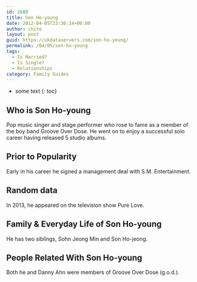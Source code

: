 ```yaml
---
id: 2880
title: Son Ho-young
date: 2012-04-05T23:36:14+00:00
author: chito
layout: post
guid: https://ukdataservers.com/son-ho-young/
permalink: /04/05/son-ho-young
tags:
  - Is Married?
  - Is Single?
  - Relationships
category: Family Guides
---
```


* some text
{: toc}
          
          
## Who is  Son Ho-young
                  
                  
                  
Pop music singer and stage performer who rose to fame as a member of the boy band Groove Over Dose. He went on to enjoy a successful solo career having released 5 studio albums.
                  
                
                
                
## Prior to Popularity 
                  
                  
                  
Early in his career he signed a management deal with S.M. Entertainment.
                  
                
                
                
## Random data 
                  
                  
                  
In 2013, he appeared on the television show Pure Love. 
                  
                
                
                
## Family & Everyday Life of Son Ho-young
                  
                  
                  
He has two siblings, Sohn Jeong Min and Son Ho-jeong.
                  
                
                
                
## People Related With  Son Ho-young
                  
                  
                  
Both he and Danny Ahn were members of Groove Over Dose (g.o.d.).
                  
                
              
            
          
          
          
    
    
  
